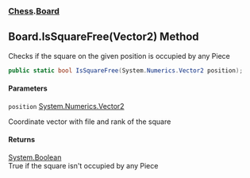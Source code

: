 ### [Chess](Chess.md 'Chess').[Board](Chess.Board.md 'Chess.Board')

## Board.IsSquareFree(Vector2) Method

Checks if the square on the given position is occupied by any Piece

```csharp
public static bool IsSquareFree(System.Numerics.Vector2 position);
```
#### Parameters

<a name='Chess.Board.IsSquareFree(System.Numerics.Vector2).position'></a>

`position` [System.Numerics.Vector2](https://docs.microsoft.com/en-us/dotnet/api/System.Numerics.Vector2 'System.Numerics.Vector2')

Coordinate vector with file and rank of the square

#### Returns
[System.Boolean](https://docs.microsoft.com/en-us/dotnet/api/System.Boolean 'System.Boolean')  
True if the square isn't occupied by any Piece